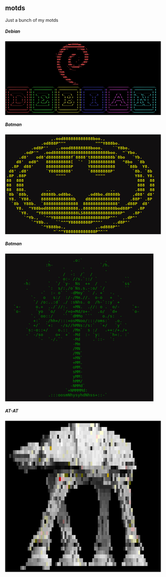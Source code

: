 motds
-----

Just a bunch of my motds


##### Debian

![ScreenShot](debian/motd-debian_1.png)


##### Batman
![ScreenShot](batman/motd-batman.png)


##### Batman
![ScreenShot](gondor/motd-gondor.png)


##### AT-AT
![ScreenShot](at-at/atat.png)

